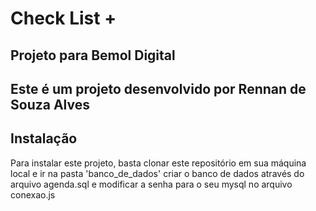 # Check List +

## Projeto para Bemol Digital

## Este é um projeto desenvolvido por Rennan de Souza Alves

## Instalação

Para instalar este projeto, basta clonar este repositório em sua máquina local e ir na pasta 'banco_de_dados' criar o banco de dados através do arquivo agenda.sql e modificar a senha para o seu mysql no arquivo conexao.js

